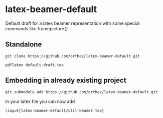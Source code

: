 latex-beamer-default
====================

Default draft for a latex beamer representation with some special commands like framepicture{}

Standalone
--------------------
   
    git clone https://github.com/orthez/latex-beamer-default.git

    pdflatex default-draft.tex

    
Embedding in already existing project
--------------------

    git submodule add https://github.com/orthez/latex-beamer-default.git

In your latex file you can now add

    \input{latex-beamer-default/util-beamer.tex}
